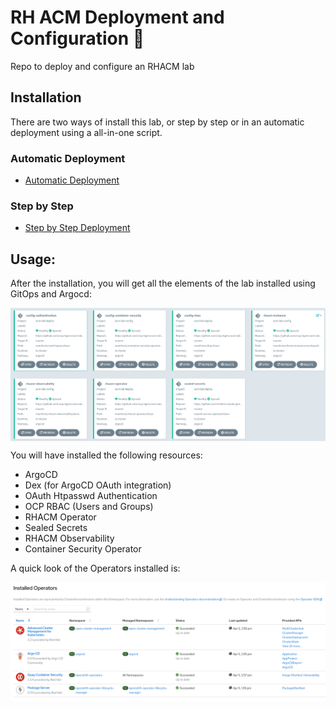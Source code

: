 # RH ACM Deployment and Configuration 🧙

Repo to deploy and configure an RHACM lab

## Installation

There are two ways of install this lab, or step by step or in an automatic deployment using a all-in-one script.

### Automatic Deployment

* [Automatic Deployment](./assets/automaticdeploy.md)

### Step by Step

* [Step by Step Deployment](./assets/stepbystep.md)

## Usage:

After the installation, you will get all the elements of the lab installed using GitOps and Argocd:

<img align="center" width="550" src="assets/acm-deploy-overview.png">

You will have installed the following resources:

* ArgoCD
* Dex (for ArgoCD OAuth integration)
* OAuth Htpasswd Authentication
* OCP RBAC (Users and Groups)
* RHACM Operator
* Sealed Secrets
* RHACM Observability
* Container Security Operator

A quick look of the Operators installed is:

<img align="center" width="550" src="assets/acm-deploy-operators.png">
